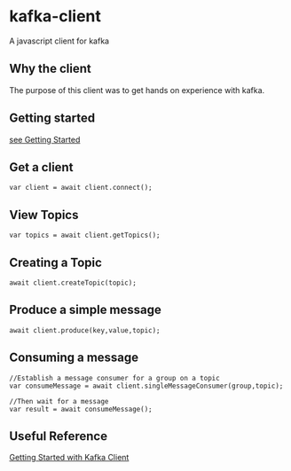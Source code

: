 # kafka-client
A javascript client for kafka

## Why the client

The purpose of this client was to get hands on experience with kafka.

## Getting started

[see Getting Started](./GettingStarted.md)


## Get a client
```
var client = await client.connect();
```

## View Topics
```
var topics = await client.getTopics();
```

## Creating a Topic
```
await client.createTopic(topic);
```

## Produce a simple message
```
await client.produce(key,value,topic);								
```

## Consuming a message
```
//Establish a message consumer for a group on a topic
var consumeMessage = await client.singleMessageConsumer(group,topic);

//Then wait for a message
var result = await consumeMessage();
```

## Useful Reference

[Getting Started with Kafka Client](https://www.confluent.io/blog/tutorial-getting-started-with-the-new-apache-kafka-0-9-consumer-client/)
